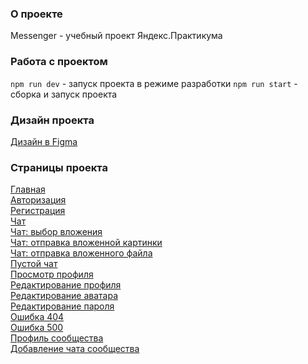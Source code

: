 ### **О проекте**
Messenger - учебный проект Яндекс.Практикума

### **Работа с проектом**
```npm run dev``` - запуск проекта в режиме разработки
```npm run start``` - сборка и запуск проекта


### **Дизайн проекта**
[Дизайн в Figma](https://www.figma.com/file/ALQ7CC5h4Zg3Ciow2FfPew/Untitled?type=design&node-id=0%3A1&mode=design&t=Zwu1RzkfLrN4Prfm-1)

### **Страницы проекта**
[Главная](https://strong-faloodeh-9b85a6.netlify.app/)  
[Авторизация](https://strong-faloodeh-9b85a6.netlify.app/pages/auth/auth)  
[Регистрация](https://strong-faloodeh-9b85a6.netlify.app/pages/register/register)  
[Чат](https://strong-faloodeh-9b85a6.netlify.app/pages/chat/chat)  
[Чат: выбор вложения](https://strong-faloodeh-9b85a6.netlify.app/pages/chat/chat-choose-attach)  
[Чат: отправка вложенной картинки](https://strong-faloodeh-9b85a6.netlify.app/pages/chat/chat-choose-attach-pic)  
[Чат: отправка вложенного файла](https://strong-faloodeh-9b85a6.netlify.app/pages/chat/chat-choose-attach-file)  
[Пустой чат](https://strong-faloodeh-9b85a6.netlify.app/pages/chat/chat-empty)  
[Просмотр профиля](https://strong-faloodeh-9b85a6.netlify.app/pages/profile/profile)  
[Редактирование профиля](https://strong-faloodeh-9b85a6.netlify.app/pages/profile/profile-edit)  
[Редактирование аватара](https://strong-faloodeh-9b85a6.netlify.app/pages/profile/profile-edit-photo)  
[Редактирование пароля](https://strong-faloodeh-9b85a6.netlify.app/pages/password-edit/password-edit)  
[Ошибка 404](https://strong-faloodeh-9b85a6.netlify.app/pages/error/404)  
[Ошибка 500](https://strong-faloodeh-9b85a6.netlify.app/pages/error/500)  
[Профиль сообщества](https://strong-faloodeh-9b85a6.netlify.app/pages/community/community)  
[Добавление чата сообщества](https://strong-faloodeh-9b85a6.netlify.app/pages/community/community-edit)  
